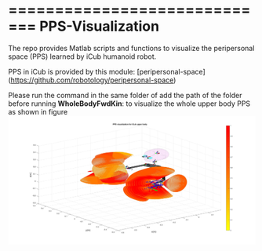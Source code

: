 =============================
PPS-Visualization
=============================
The repo provides Matlab scripts and functions to visualize the peripersonal space (PPS) learned by iCub humanoid robot.

PPS in iCub is provided by this module: [peripersonal-space] (https://github.com/robotology/peripersonal-space)

Please run the command in the same folder of add the path of the folder before running
	**WholeBodyFwdKin**: to visualize the whole upper body PPS as shown in figure
	<img src="https://github.com/towardthesea/PPS-visualization/blob/master/upperbodyPPS.jpg"/>

